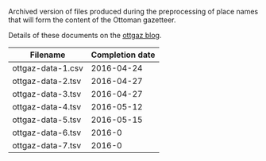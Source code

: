 Archived version of files produced during the preprocessing of place names that will form the content of the Ottoman gazetteer.

Details of these documents on the [ottgaz blog](ottgaz.org).

Filename | Completion date
--- | ---
ottgaz-data-1.csv | 2016-04-24
ottgaz-data-2.tsv | 2016-04-27
ottgaz-data-3.tsv | 2016-04-27
ottgaz-data-4.tsv | 2016-05-12
ottgaz-data-5.tsv | 2016-05-15
ottgaz-data-6.tsv | 2016-0
ottgaz-data-7.tsv | 2016-0
